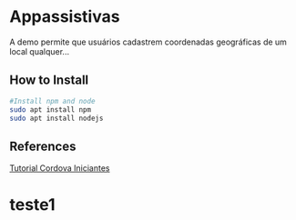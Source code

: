 # Appassistivas

A demo permite que usuários cadastrem coordenadas geográficas de um local qualquer...

## How to Install

```bash
#Install npm and node
sudo apt install npm
sudo apt install nodejs
```


## References

[Tutorial Cordova Iniciantes](https://cordova.apache.org/#getstarted)

# teste1

